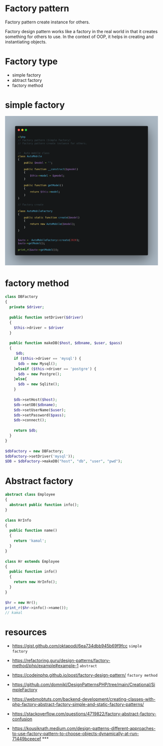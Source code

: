 # Factory pattern

Factory pattern create instance for others.

Factory design pattern works like a factory in the real world in that it creates something for others to use. In the context of OOP, it helps in creating and instantiating objects.

# Factory type

* simple factory
* abtract factory
* factory method

# simple factory

![](factory-pattern-simple.png)

# factory method

```php
class DBFactory
{
  private $driver;

  public function setDriver($driver)
  {
    $this->driver = $driver
  }

  public function makeDB($host, $dbname, $user, $pass)
  {
     $db;
    if ($this->driver == 'mysql') {
      $db = new Mysql();
    }elseif ($this->driver == 'postgre') {
      $db = new Postgre();
    }else{
      $db = new Sqlite();
    }

    $db->setHost($host);
    $db->setDB($dbname);
    $db->setUserName($user);
    $db->setPassword($pass);
    $db->connect();

    return $db;
  }
}

$dbFactory = new DBFactory;
$dbFactory->setDriver('mysql'));
$DB = $dbFactory->makeDB("host", "db", "user", "pwd");
```
# Abstract factory

```php
abstract class Employee
{
  abstract public function info();
}

class HrInfo
{
  public function name()
  {
    return 'kamal';
  }
}

class Hr extends Employee
{
  public function info()
  {
    return new HrInfo();
  }
}

$hr = new Hr();
print_r($hr->info()->name());
// kamal
```

# resources
* https://gist.github.com/oktapodi/6ea734dbb945b69f9fcc `simple factory`
* https://refactoring.guru/design-patterns/factory-method/php/example#example-1 `abstract`
* https://codeinphp.github.io/post/factory-design-pattern/ `factory method`
* https://github.com/domnikl/DesignPatternsPHP/tree/main/Creational/SimpleFactory
* https://webmobtuts.com/backend-development/creating-classes-with-php-factory-abstract-factory-simple-and-static-factory-patterns/
* https://stackoverflow.com/questions/4719822/factory-abstract-factory-confusion

* https://kousiknath.medium.com/design-patterns-different-approaches-to-use-factory-pattern-to-choose-objects-dynamically-at-run-71449bceecef ***
